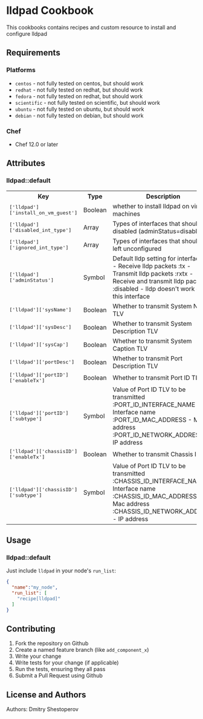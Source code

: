 # lldpad Cookbook

This cookbooks contains recipes and custom resource to install and configure lldpad

## Requirements

### Platforms
- `centos`     - not fully tested on centos, but should work
- `redhat`     - not fully tested on redhat, but should work
- `fedora`     - not fully tested on redhat, but should work
- `scientific` - not fully tested on scientific, but should work
- `ubuntu`     - not fully tested on ubuntu, but should work
- `debian`     - not fully tested on debian, but should work

### Chef

- Chef 12.0 or later

## Attributes

### lldpad::default

<table>
  <tr>
    <th>Key</th>
    <th>Type</th>
    <th>Description</th>
    <th>Default</th>
  </tr>
  <tr>
    <td><tt>['lldpad']['install_on_vm_guest']</tt></td>
    <td>Boolean</td>
    <td>whether to install lldpad on virtual machines</td>
    <td><tt>false</tt></td>
  </tr>
  <tr>
    <td><tt>['lldpad']['disabled_int_type']</tt></td>
    <td>Array</td>
    <td>Types of interfaces that should be disabled (adminStatus=disabled)</td>
    <td><tt>%w(team bond)</tt></td>
  </tr>
  <tr>
    <td><tt>['lldpad']['ignored_int_type']</tt></td>
    <td>Array</td>
    <td>Types of interfaces that should be left unconfigured</td>
    <td><tt>%w(docker)</tt></td>
  </tr>
  <tr>
    <td><tt>['lldpad']['adminStatus']</tt></td>
    <td>Symbol</td>
    <td>Default lldp setting for interface.
        :rx - Receive lldp packets
        :tx - Transmit lldp packets
        :rxtx - Receive and transmit lldp packets
        :disabled - lldp doesn't work on this interface</td>
    <td><tt>:rxtx</tt></td>
  </tr>
  <tr>
    <td><tt>['lldpad']['sysName']</tt></td>
    <td>Boolean</td>
    <td>Whether to transmit System Name TLV</td>
    <td><tt>true</tt></td>
  </tr>
  <tr>
    <td><tt>['lldpad']['sysDesc']</tt></td>
    <td>Boolean</td>
    <td>Whether to transmit System Description TLV</td>
    <td><tt>true</tt></td>
  </tr>
  <tr>
    <td><tt>['lldpad']['sysCap']</tt></td>
    <td>Boolean</td>
    <td>Whether to transmit System Caption TLV</td>
    <td><tt>true</tt></td>
  </tr>
  <tr>
    <td><tt>['lldpad']['portDesc']</tt></td>
    <td>Boolean</td>
    <td>Whether to transmit Port Description TLV</td>
    <td><tt>true</tt></td>
  </tr>
  <tr>
    <td><tt>['lldpad']['portID']['enableTx']</tt></td>
    <td>Boolean</td>
    <td>Whether to transmit Port ID TLV</td>
    <td><tt>true</tt></td>
  </tr>
  <tr>
    <td><tt>['lldpad']['portID']['subtype']</tt></td>
    <td>Symbol</td>
    <td>Value of Port ID TLV to be transmitted<br>
        :PORT_ID_INTERFACE_NAME - Interface name<br>
        :PORT_ID_MAC_ADDRESS - Mac address<br>
        :PORT_ID_NETWORK_ADDRESS - IP address</td>
    <td><tt>:PORT_ID_INTERFACE_NAME</tt></td>
  </tr>
   <tr>
    <td><tt>['lldpad']['chassisID']['enableTx']</tt></td>
    <td>Boolean</td>
    <td>Whether to transmit Chassis ID TLV</td>
    <td><tt>true</tt></td>
  </tr>
  <tr>
    <td><tt>['lldpad']['chassisID']['subtype']</tt></td>
    <td>Symbol</td>
    <td>Value of Port ID TLV to be transmitted<br>
        :CHASSIS_ID_INTERFACE_NAME - Interface name<br>
        :CHASSIS_ID_MAC_ADDRESS - Mac address<br>
        :CHASSIS_ID_NETWORK_ADDRESS - IP address</td>
    <td><tt>:PORT_ID_MAC_ADDRESS</tt></td>
  </tr>
</table>

## Usage

### lldpad::default

Just include `lldpad` in your node's `run_list`:

```json
{
  "name":"my_node",
  "run_list": [
    "recipe[lldpad]"
  ]
}
```

## Contributing

1. Fork the repository on Github
2. Create a named feature branch (like `add_component_x`)
3. Write your change
4. Write tests for your change (if applicable)
5. Run the tests, ensuring they all pass
6. Submit a Pull Request using Github

## License and Authors

Authors: Dmitry Shestoperov

